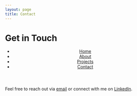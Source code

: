 ```yaml
---
layout: page
title: Contact
---
```


# Get in Touch

<header>
  <nav class="navbar">
    <ul>
      <li><a href="/">Home</a></li>
      <li><a href="/about">About</a></li>
      <li><a href="/projects">Projects</a></li>
      <li><a href="/contact">Contact</a></li>
    </ul>
  </nav>
</header>

Feel free to reach out via [email](mailto:your.email@example.com) or connect with me on [LinkedIn](https://linkedin.com/in/your-linkedin-profile).
